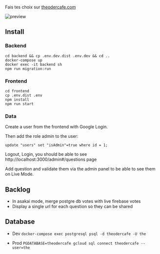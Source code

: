 Fais tes choix sur [theodercafe.com](https://theodercafe.com)

![preview](app-preview.png)

## Install

### Backend

```
cd backend && cp .env.dev.dist .env.dev && cd ..
docker-compose up
docker exec -it backend sh
npm run migration:run
```

### Frontend

```
cd frontend
cp .env.dist .env
npm install
npm run start
```

### Data

Create a user from the frontend with Google Login.

Then add the role admin to the user:

```
update "users" set "isAdmin"=true where id = 1;
```

Logout, Login, you should be able to see http://localhost:3000/admin#/questions page

Add question and validate them via the admin panel to be able to see them on Live Mode.

## Backlog

- In asakai mode, merge postgre db votes with live firebase votes
- Display a single url for each question so they can be shared

## Database

- Dev
  `docker-compose exec postgresql psql -d theodercafe -U the`

* Prod
  `PGDATABASE=theodercafe gcloud sql connect theodercafe --user=the`
